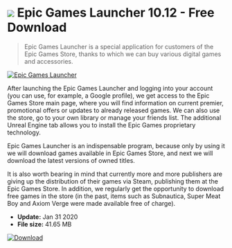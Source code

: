 # ![](https://cdn.softexe.net/static/icon/3/epic-games-launcher-8654.png) Epic Games Launcher 10.12 - Free Download

> Epic Games Launcher is a special application for customers of the Epic Games Store, thanks to which we can buy various digital games and accessories.

[![Epic Games Launcher](https://gallery.dpcdn.pl/imgc/Tools/89852/g_-_420x350_1.5_-_x86233e31-9cdb-41be-adae-912dbdff6666.jpg)](https://softexe.net/win/hobbies-lifestyle/other/epic-games-launcher:hfed.html)

After launching the Epic Games Launcher and logging into your account (you can use, for example, a Google profile), we get access to the Epic Games Store main page, where you will find information on current premier, promotional offers or updates to already released games. We can also use the store, go to your own library or manage your friends list. The additional Unreal Engine tab allows you to install the Epic Games proprietary technology.
 
 Epic Games Launcher is an indispensable program, because only by using it we will download games available in Epic Games Store, and next we will download the latest versions of owned titles. 
 
 It is also worth bearing in mind that currently more and more publishers are giving up the distribution of their games via Steam, publishing them at the Epic Games Store. In addition, we regularly get the opportunity to download free games in the store (in the past, items such as Subnautica, Super Meat Boy and Axiom Verge were made available free of charge).


- **Update:** Jan 31 2020
- **File size:** 41.65 MB

[![Download](https://cdn.softexe.net/static/img/download.png)](https://softexe.net/win/hobbies-lifestyle/other/epic-games-launcher:hfed.html)

